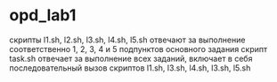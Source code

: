 # opd_lab1
скрипты l1.sh, l2.sh, l3.sh, l4.sh, l5.sh отвечают за выполнение соответственно 1, 2, 3, 4 и 5 подпунктов основного задания
скрипт task.sh отвечает за выполнение всех заданий, включает в себя последовательный вызов скриптов l1.sh, l3.sh, l4.sh, l3.sh, l5.sh
